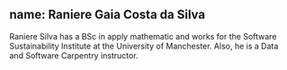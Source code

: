 name: Raniere Gaia Costa da Silva
---
Raniere Silva has a BSc in apply mathematic and works for the Software Sustainability Institute at the University of Manchester. Also, he is a Data and Software Carpentry instructor.
